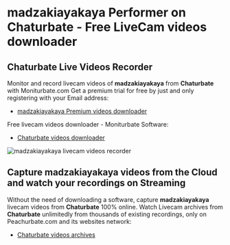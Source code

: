 # madzakiayakaya Performer on Chaturbate - Free LiveCam videos downloader

## Chaturbate Live Videos Recorder

Monitor and record livecam videos of **madzakiayakaya** from **Chaturbate** with Moniturbate.com
Get a premium trial for free by just and only registering with your Email address:
* [madzakiayakaya Premium videos downloader](https://moniturbate.com/request-demo-licence-key.html)

Free livecam videos downloader - Moniturbate Software:
* [Chaturbate videos downloader](https://moniturbate.com/moniturbate-download-software.html)

![madzakiayakaya livecam videos recorder](https://peachurnet.com/templates/moniturbate-software.png)


## Capture madzakiayakaya videos from the Cloud and watch your recordings on Streaming

Without the need of downloading a software, capture **madzakiayakaya** livecam videos from **Chaturbate** 100% online.
Watch Livecam archives from **Chaturbate** unlimitedly from thousands of existing recordings, only on Peachurbate.com and its websites network:
* [Chaturbate videos archives](https://peachurnet.com/)